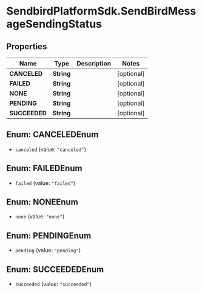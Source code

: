# SendbirdPlatformSdk.SendBirdMessageSendingStatus

## Properties

Name | Type | Description | Notes
------------ | ------------- | ------------- | -------------
**CANCELED** | **String** |  | [optional] 
**FAILED** | **String** |  | [optional] 
**NONE** | **String** |  | [optional] 
**PENDING** | **String** |  | [optional] 
**SUCCEEDED** | **String** |  | [optional] 



## Enum: CANCELEDEnum


* `canceled` (value: `"canceled"`)





## Enum: FAILEDEnum


* `failed` (value: `"failed"`)





## Enum: NONEEnum


* `none` (value: `"none"`)





## Enum: PENDINGEnum


* `pending` (value: `"pending"`)





## Enum: SUCCEEDEDEnum


* `succeeded` (value: `"succeeded"`)




